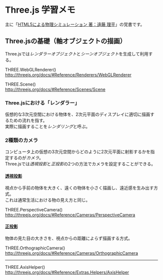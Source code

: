 # Three.js 学習メモ

主に「[HTML5による物理シミュレーション 著：遠藤 理平](http://goo.gl/krKKTV)」の覚書です。

## Three.jsの基礎（軸オブジェクトの描画）

Three.jsでは*レンダラーオブジェクト*と*シーンオブジェクト*を生成して利用する。

THREE.WebGLRenderer()  
http://threejs.org/docs/#Reference/Renderers/WebGLRenderer

THREE.Scene()  
http://threejs.org/docs/#Reference/Scenes/Scene

### Three.jsにおける「レンダラー」

仮想的な3次元空間における物体を、2次元平面のディスプレイに適切に描画するための流れを指す。  
実際に描画することを*レンダリング*と呼ぶ。

### 2種類のカメラ

コンピュータ上の仮想の3次元空間からどのように2次元平面に射影するかを指定するのが*カメラ*。  
Three.jsでは*透視投影*と*正投影*の2つの方法でカメラを設定することができる。

#### [透視投影](http://ja.wikipedia.org/wiki/%E9%80%8F%E8%A6%96%E6%8A%95%E5%BD%B1)

視点から手前の物体を大きく、遠くの物体を小さく描画し、遠近感を生み出す方式。  
これは通常生活における物の見え方と同じ。

THREE.PerspectiveCamera()
http://threejs.org/docs/#Reference/Cameras/PerspectiveCamera

#### [正投影](http://ja.wikipedia.org/wiki/%E6%AD%A3%E6%8A%95%E5%BD%B1%E5%9B%B3)

物体の見た目の大きさを、視点からの距離によらず描画する方式。

THREE.OrthographicCamera()
http://threejs.org/docs/#Reference/Cameras/OrthographicCamera

---

THREE.AxisHelper()
http://threejs.org/docs/#Reference/Extras.Helpers/AxisHelper
